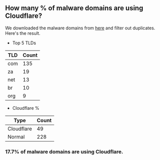 ## How many % of malware domains are using Cloudflare?


We downloaded the malware domains from [here](https://urlhaus.abuse.ch) and filter out duplicates.
Here's the result.


[//]: # (start replacement)


- Top 5 TLDs

| TLD | Count |
| --- | --- |
| com | 135 |
| za | 19 |
| net | 13 |
| br | 10 |
| org | 9 |


- Cloudflare %

| Type | Count |
| --- | --- |
| Cloudflare | 49 |
| Normal | 228 |


### 17.7% of malware domains are using Cloudflare.